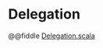 # Delegation

@@fiddle [Delegation.scala](../../../../../example/src/main/scala/ocaps/example/Delegation.scala)
